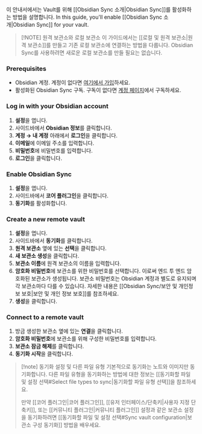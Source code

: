 이 안내서에서는 Vault를 위해 [[Obsidian Sync 소개|Obsidian Sync]]를 활성화하는 방법을 설명합니다.
In this guide, you'll enable [[Obsidian Sync 소개|Obsidian Sync]] for your vault.

> [!NOTE] 원격 보관소와 로컬 보관소
> 이 가이드에서는 [[로컬 및 원격 보관소|원격 보관소]]를 만들고 기존 로컬 보관소에 연결하는 방법을 다룹니다. Obsidian Sync를 사용하려면 새로운 로컬 보관소를 만들 필요는 없습니다.

### Prerequisites

- Obsidian 계정. 계정이 없다면 [여기에서 가입](https://obsidian.md/account#mode=signup)하세요.
- 활성화된 Obsidian Sync 구독. 구독이 없다면 [계정 페이지](https://obsidian.md/account)에서 구독하세요.

### Log in with your Obsidian account

1. **설정**을 엽니다.
2. 사이드바에서 **Obsidian 정보**를 클릭합니다.
3. **계정 → 내 계정** 아래에서 **로그인**을 클릭합니다.
4. **이메일**에 이메일 주소를 입력합니다.
5. **비밀번호**에 비밀번호를 입력합니다.
6. **로그인**을 클릭합니다.

### Enable Obsidian Sync

1. **설정**을 엽니다.
2. 사이드바에서 **코어 플러그인**을 클릭합니다.
3. **동기화**를 활성화합니다.

### Create a new remote vault

1. **설정**을 엽니다.
2. 사이드바에서 **동기화**를 클릭합니다.
3. **원격 보관소** 옆에 있는 **선택**을 클릭합니다.
4. **새 보관소 생성**을 클릭합니다.
5. **보관소 이름**에 원격 보관소의 이름을 입력합니다.
6. **암호화 비밀번호**에 보관소를 위한 비밀번호를 선택합니다. 이로써 엔드 투 엔드 암호화된 보관소가 생성됩니다. 보관소 비밀번호는 Obsidian 계정과 별도로 유지되며 각 보관소마다 다를 수 있습니다. 자세한 내용은 [[Obsidian Sync/보안 및 개인정보 보호|보안 및 개인 정보 보호]]를 참조하세요.
7. **생성**을 클릭합니다.

### Connect to a remote vault

1. 방금 생성한 보관소 옆에 있는 **연결**을 클릭합니다.
2. **암호화 비밀번호**에 보관소를 위해 구성한 비밀번호를 입력합니다.
3. **보관소 잠금 해제**를 클릭합니다.
4. **동기화 시작**을 클릭합니다.

> [!note] 동기화 설정 및 다른 파일 유형
> 기본적으로 동기화는 노트와 이미지만 동기화합니다. 다른 파일 유형을 동기화하는 방법에 대한 정보는 [[동기화할 파일 및 설정 선택#Select file types to sync|동기화할 파일 유형 선택]]을 참조하세요.
> 
> 만약 [[코어 플러그인|코어 플러그인]], [[유저 인터페이스/단축키|사용자 지정 단축키]], 또는 [[커뮤니티 플러그인|커뮤니티 플러그인]] 설정과 같은 보관소 설정을 동기화하려면 [[동기화할 파일 및 설정 선택#Sync vault configuration|보관소 구성 동기화]] 방법을 배우세요.
